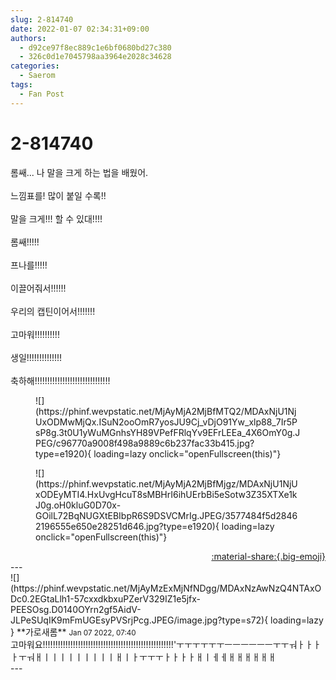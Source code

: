 ```yaml
---
slug: 2-814740
date: 2022-01-07 02:34:31+09:00
authors:
  - d92ce97f8ec889c1e6bf0680bd27c380
  - 326c0d1e7045798aa3964e2028c34628
categories:
  - Saerom
tags:
  - Fan Post
---
```


# 2-814740

<div class="post-container" markdown="1">
<div class="content-container md-sidebar__scrollwrap" markdown="1">

롬쌔... 나 말을 크게 하는 법을 배웠어.<br><br>느낌표를! 많이 붙일 수록!!<br><br>말을 크게!!! 할 수 있대!!!!<br><br>롬쌔!!!!!<br><br>프나를!!!!!<br><br>이끌어줘서!!!!!!<br><br>우리의 캡틴이어서!!!!!!!<br><br>고마워!!!!!!!!!!<br><br>생일!!!!!!!!!!!!!!<br><br>축하해!!!!!!!!!!!!!!!!!!!!!!!!!!!!!!
<figure markdown="1">
![](https://phinf.wevpstatic.net/MjAyMjA2MjBfMTQ2/MDAxNjU1NjUxODMwMjQx.ISuN2ooOmR7yosJU9Cj_vDjO91Yw_xlp88_7Ir5PsP8g.3t0U1yWuMGnhsYH89VPefFRlqYv9EFrLEEa_4X6OmY0g.JPEG/c96770a9008f498a9889c6b237fac33b415.jpg?type=e1920){ loading=lazy onclick="openFullscreen(this)"}
</figure>

<figure markdown="1">
![](https://phinf.wevpstatic.net/MjAyMjA2MjBfMjgz/MDAxNjU1NjUxODEyMTI4.HxUvgHcuT8sMBHrI6ihUErbBi5eSotw3Z35XTXe1kJ0g.oH0kluG0D70x-GOilL72BqNUGXtEBIbpR6S9DSVCMrIg.JPEG/3577484f5d28462196555e650e28251d646.jpg?type=e1920){ loading=lazy onclick="openFullscreen(this)"}
</figure>


</div>
</div>

<div style="text-align: right;" markdown="1">
<a href="https://weverse.io/fromis9/fanpost/2-814740" style="text-align: right;">:material-share:{.big-emoji}</a>
</div>
---

<div class="comments-container md-sidebar__scrollwrap" markdown="1">
<div class="comment" markdown="1">
<div class='id-container' markdown="1">
![](https://phinf.wevpstatic.net/MjAyMzExMjNfNDgg/MDAxNzAwNzQ4NTAxODc0.2EGtaLlh1-57cxxdkbxuPZerV329IZ1e5jfx-PEESOsg.D0140OYrn2gf5AidV-JLPeSUqIK9mFmUGEsyPVSrjPcg.JPEG/image.jpg?type=s72){ loading=lazy }
**<span class="artist">가로새롬</span>** <small>Jan 07 2022, 07:40</small><br>
</div>
<div class='comment-body' markdown="1">
고마워요!!!!!!!!!!!!!!!!!!!!!!!!!!!!!!!!!!!!!!!!!!!!!!!!!!!!'ㅜㅜㅜㅜㅜㅜㅡㅡㅡㅡㅡㅡㅜㅜㅝㅏㅏㅏㅏㅜㅝㅐㅣㅣㅣㅣㅣㅣㅣㅣㅣㅐㅣㅏㅜㅜㅜㅏㅏㅏㅏㅐㅣㅔㅔㅐㅐㅐㅐㅐㅐ
</div>
</div>
</div>
---
